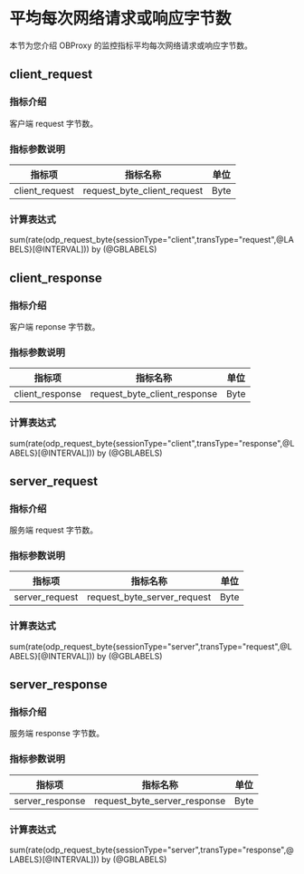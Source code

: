# 平均每次网络请求或响应字节数

本节为您介绍 OBProxy 的监控指标平均每次网络请求或响应字节数。

## client_request

### 指标介绍

客户端 request 字节数。

### 指标参数说明

|    **指标项**     |          **指标名称**           | **单位** |
|----------------|-----------------------------|--------|
| client_request | request_byte_client_request | Byte   |

### 计算表达式

sum(rate(odp_request_byte{sessionType="client",transType="request",@LABELS}[@INTERVAL])) by (@GBLABELS)

## client_response

### 指标介绍

客户端 reponse 字节数。

### 指标参数说明

|     **指标项**     |           **指标名称**           | **单位** |
|-----------------|------------------------------|--------|
| client_response | request_byte_client_response | Byte   |

### 计算表达式

sum(rate(odp_request_byte{sessionType="client",transType="response",@LABELS}[@INTERVAL])) by (@GBLABELS)

## server_request

### 指标介绍

服务端 request 字节数。

### 指标参数说明

|    **指标项**     |          **指标名称**           | **单位** |
|----------------|-----------------------------|--------|
| server_request | request_byte_server_request | Byte   |

### 计算表达式

sum(rate(odp_request_byte{sessionType="server",transType="request",@LABELS}[@INTERVAL])) by (@GBLABELS)

## server_response

### 指标介绍

服务端 response 字节数。

### 指标参数说明

|     **指标项**     |           **指标名称**           | **单位** |
|-----------------|------------------------------|--------|
| server_response | request_byte_server_response | Byte   |

### 计算表达式

sum(rate(odp_request_byte{sessionType="server",transType="response",@LABELS}[@INTERVAL])) by (@GBLABELS)
